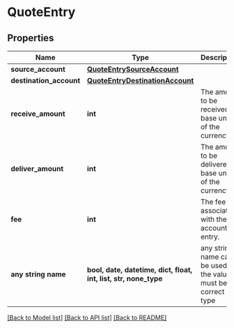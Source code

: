 # QuoteEntry


## Properties
Name | Type | Description | Notes
------------ | ------------- | ------------- | -------------
**source_account** | [**QuoteEntrySourceAccount**](QuoteEntrySourceAccount.md) |  | [optional] 
**destination_account** | [**QuoteEntryDestinationAccount**](QuoteEntryDestinationAccount.md) |  | [optional] 
**receive_amount** | **int** | The amount to be received in base units of the currency | [optional] 
**deliver_amount** | **int** | The amount to be delivered in base units of the currency | [optional] 
**fee** | **int** | The fee associated with the account entry. | [optional] 
**any string name** | **bool, date, datetime, dict, float, int, list, str, none_type** | any string name can be used but the value must be the correct type | [optional]

[[Back to Model list]](../README.md#documentation-for-models) [[Back to API list]](../README.md#documentation-for-api-endpoints) [[Back to README]](../README.md)


